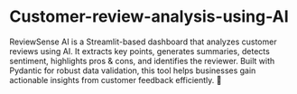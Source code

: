 # Customer-review-analysis-using-AI
ReviewSense AI is a Streamlit-based dashboard that analyzes customer reviews using AI. It extracts key points, generates summaries, detects sentiment, highlights pros &amp; cons, and identifies the reviewer. Built with Pydantic for robust data validation, this tool helps businesses gain actionable insights from customer feedback efficiently. 🚀
